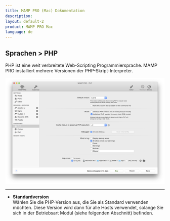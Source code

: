 ```yaml
---
title: MAMP PRO (Mac) Dokumentation
description: 
layout: default-2
product: MAMP PRO Mac
language: de
---
```


## Sprachen > PHP

PHP ist eine weit verbreitete Web-Scripting Programmiersprache. MAMP PRO installiert mehrere Versionen der PHP-Skript-Interpreter.

![MAMP](php.png)

---

*  **Standardversion**  
   Wählen Sie die PHP-Version aus, die Sie als Standard verwenden möchten. Diese Version wird  dann für alle Hosts              verwendet, solange Sie sich in der Betriebsart Modul (siehe folgenden Abschnitt) befinden.

